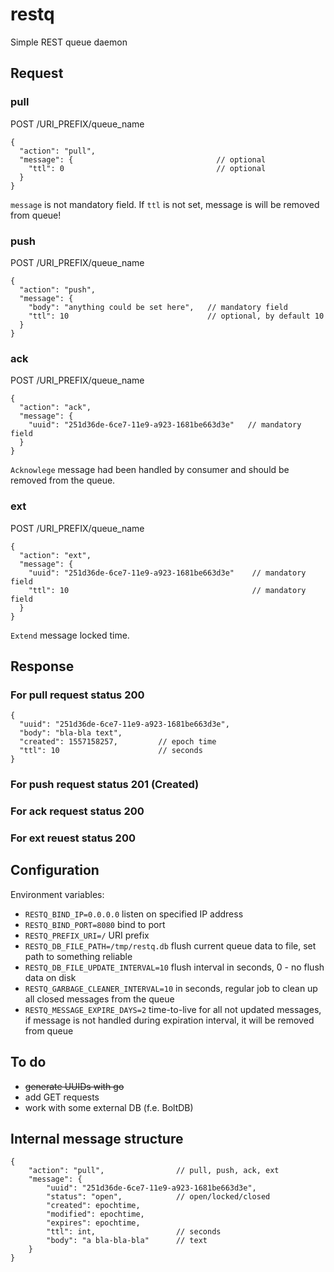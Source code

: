 # restq
Simple REST queue daemon

## Request

### pull
POST /URI_PREFIX/queue_name
```
{
  "action": "pull", 
  "message": {                                // optional
    "ttl": 0                                  // optional
  }
}
```
`message` is not mandatory field. 
If `ttl` is not set, message is will be removed from queue!

### push
POST /URI_PREFIX/queue_name
```
{
  "action": "push",
  "message": {
    "body": "anything could be set here",   // mandatory field
    "ttl": 10                               // optional, by default 10
  }
}
```

### ack
POST /URI_PREFIX/queue_name
```
{
  "action": "ack",
  "message": {
    "uuid": "251d36de-6ce7-11e9-a923-1681be663d3e"   // mandatory field
  }
}
```
`Acknowlege` message had been handled by consumer and should be removed from the queue.

### ext
POST /URI_PREFIX/queue_name
```
{
  "action": "ext",
  "message": {
    "uuid": "251d36de-6ce7-11e9-a923-1681be663d3e"    // mandatory field
    "ttl": 10                                         // mandatory field
  }
}
```
`Extend` message locked time.

## Response
### For pull request status 200
```
{
  "uuid": "251d36de-6ce7-11e9-a923-1681be663d3e",
  "body": "bla-bla text",
  "created": 1557158257,         // epoch time
  "ttl": 10                      // seconds
}
```

### For push request status 201 (Created)

### For ack request status 200

### For ext reuest status 200

## Configuration
Environment variables:
* `RESTQ_BIND_IP=0.0.0.0` listen on specified IP address
* `RESTQ_BIND_PORT=8080` bind to port
* `RESTQ_PREFIX_URI=/` URI prefix
* `RESTQ_DB_FILE_PATH=/tmp/restq.db` flush current queue data to file, set path to something reliable
* `RESTQ_DB_FILE_UPDATE_INTERVAL=10` flush interval in seconds, 0 - no flush data on disk
* `RESTQ_GARBAGE_CLEANER_INTERVAL=10` in seconds, regular job to clean up all closed messages from the queue
* `RESTQ_MESSAGE_EXPIRE_DAYS=2` time-to-live for all not updated messages, if message is not handled during expiration interval, it will be removed from queue

## To do 

* ~~generate UUIDs with go~~
* add GET requests
* work with some external DB (f.e. BoltDB)

## Internal message structure
```
{
    "action": "pull",                // pull, push, ack, ext
    "message": {
        "uuid": "251d36de-6ce7-11e9-a923-1681be663d3e", 
        "status": "open",            // open/locked/closed
        "created": epochtime,
        "modified": epochtime,
        "expires": epochtime,
        "ttl": int,                  // seconds
        "body": "a bla-bla-bla"      // text
    }
}
```


